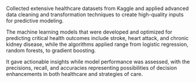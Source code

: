 Collected extensive healthcare datasets from Kaggle and applied advanced data cleaning and transformation techniques to create high-quality inputs for predictive modeling.

The machine learning models that were developed and optimized for predicting critical health outcomes include stroke, heart attack, and chronic kidney disease, while the algorithms applied range from logistic regression, random forests, to gradient boosting.

It gave actionable insights while model performance was assessed, with the precisions, recall, and accuracies representing possibilities of decision enhancements in both healthcare and strategies of care.
